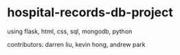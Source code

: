 # hospital-records-db-project

using flask, html, css, sql, mongodb, python

contributors: darren liu, kevin hong, andrew park

